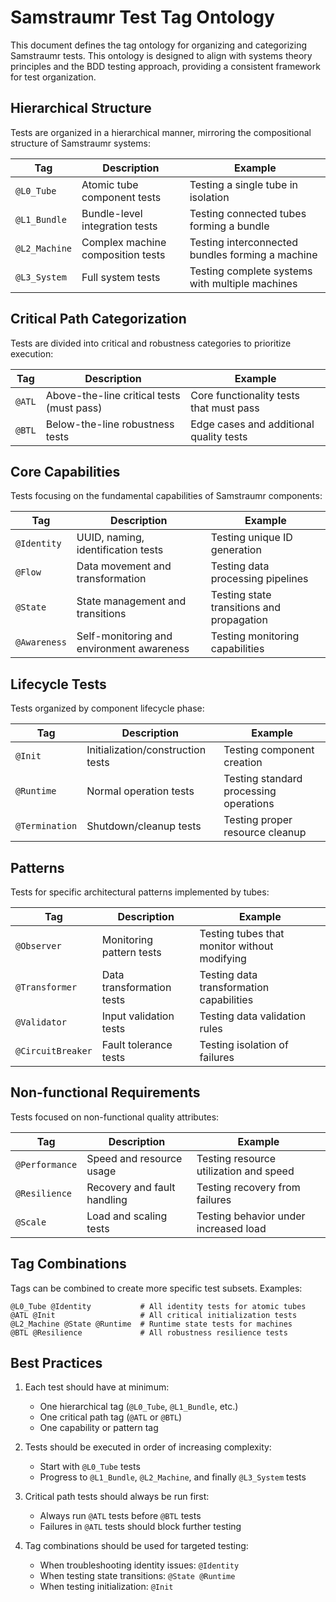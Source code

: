 # Samstraumr Test Tag Ontology

This document defines the tag ontology for organizing and categorizing Samstraumr tests. This ontology is designed to align with systems theory principles and the BDD testing approach, providing a consistent framework for test organization.

## Hierarchical Structure

Tests are organized in a hierarchical manner, mirroring the compositional structure of Samstraumr systems:

| Tag | Description | Example |
|-----|-------------|---------|
| `@L0_Tube` | Atomic tube component tests | Testing a single tube in isolation |
| `@L1_Bundle` | Bundle-level integration tests | Testing connected tubes forming a bundle |
| `@L2_Machine` | Complex machine composition tests | Testing interconnected bundles forming a machine |
| `@L3_System` | Full system tests | Testing complete systems with multiple machines |

## Critical Path Categorization

Tests are divided into critical and robustness categories to prioritize execution:

| Tag | Description | Example |
|-----|-------------|---------|
| `@ATL` | Above-the-line critical tests (must pass) | Core functionality tests that must pass |
| `@BTL` | Below-the-line robustness tests | Edge cases and additional quality tests |

## Core Capabilities

Tests focusing on the fundamental capabilities of Samstraumr components:

| Tag | Description | Example |
|-----|-------------|---------|
| `@Identity` | UUID, naming, identification tests | Testing unique ID generation |
| `@Flow` | Data movement and transformation | Testing data processing pipelines |
| `@State` | State management and transitions | Testing state transitions and propagation |
| `@Awareness` | Self-monitoring and environment awareness | Testing monitoring capabilities |

## Lifecycle Tests

Tests organized by component lifecycle phase:

| Tag | Description | Example |
|-----|-------------|---------|
| `@Init` | Initialization/construction tests | Testing component creation |
| `@Runtime` | Normal operation tests | Testing standard processing operations |
| `@Termination` | Shutdown/cleanup tests | Testing proper resource cleanup |

## Patterns

Tests for specific architectural patterns implemented by tubes:

| Tag | Description | Example |
|-----|-------------|---------|
| `@Observer` | Monitoring pattern tests | Testing tubes that monitor without modifying |
| `@Transformer` | Data transformation tests | Testing data transformation capabilities |
| `@Validator` | Input validation tests | Testing data validation rules |
| `@CircuitBreaker` | Fault tolerance tests | Testing isolation of failures |

## Non-functional Requirements

Tests focused on non-functional quality attributes:

| Tag | Description | Example |
|-----|-------------|---------|
| `@Performance` | Speed and resource usage | Testing resource utilization and speed |
| `@Resilience` | Recovery and fault handling | Testing recovery from failures |
| `@Scale` | Load and scaling tests | Testing behavior under increased load |

## Tag Combinations

Tags can be combined to create more specific test subsets. Examples:

```
@L0_Tube @Identity           # All identity tests for atomic tubes
@ATL @Init                   # All critical initialization tests
@L2_Machine @State @Runtime  # Runtime state tests for machines
@BTL @Resilience             # All robustness resilience tests
```

## Best Practices

1. Each test should have at minimum:
   - One hierarchical tag (`@L0_Tube`, `@L1_Bundle`, etc.)
   - One critical path tag (`@ATL` or `@BTL`)
   - One capability or pattern tag

2. Tests should be executed in order of increasing complexity:
   - Start with `@L0_Tube` tests
   - Progress to `@L1_Bundle`, `@L2_Machine`, and finally `@L3_System` tests

3. Critical path tests should always be run first:
   - Always run `@ATL` tests before `@BTL` tests
   - Failures in `@ATL` tests should block further testing

4. Tag combinations should be used for targeted testing:
   - When troubleshooting identity issues: `@Identity`
   - When testing state transitions: `@State @Runtime`
   - When testing initialization: `@Init`
